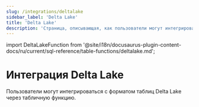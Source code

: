 ```yaml
---
slug: /integrations/deltalake
sidebar_label: 'Delta Lake'
title: 'Delta Lake'
description: 'Страница, описывающая, как пользователи могут интегрироваться с форматом таблиц Delta Lake через табличную функцию.'
---
```


import DeltaLakeFunction from '@site/i18n/docusaurus-plugin-content-docs/ru/current/sql-reference/table-functions/deltalake.md';


# Интеграция Delta Lake

Пользователи могут интегрироваться с форматом таблиц Delta Lake через табличную функцию. 

<DeltaLakeFunction/>
